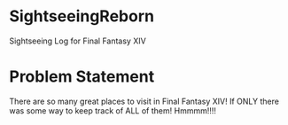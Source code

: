 # SightseeingReborn
Sightseeing Log for Final Fantasy XIV

# Problem Statement
There are so many great places to visit in Final Fantasy XIV!
If ONLY there was some way to keep track of ALL of them! Hmmmm!!!!
